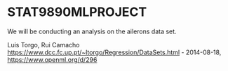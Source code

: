 # STAT9890MLPROJECT


We will be conducting an analysis on the ailerons data set.

Luis Torgo, Rui Camacho https://www.dcc.fc.up.pt/~ltorgo/Regression/DataSets.html - 2014-08-18, https://www.openml.org/d/296
